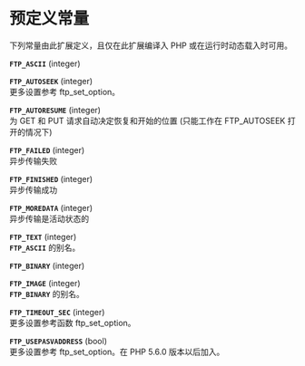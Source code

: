预定义常量
==========

下列常量由此扩展定义，且仅在此扩展编译入 PHP 或在运行时动态载入时可用。

**`FTP_ASCII`** (<span class="type">integer</span>)  

**`FTP_AUTOSEEK`** (<span class="type">integer</span>)  
更多设置参考 <span class="function">ftp\_set\_option</span>。

**`FTP_AUTORESUME`** (<span class="type">integer</span>)  
为 GET 和 PUT 请求自动决定恢复和开始的位置 (只能工作在 FTP\_AUTOSEEK
打开的情况下)

**`FTP_FAILED`** (<span class="type">integer</span>)  
异步传输失败

**`FTP_FINISHED`** (<span class="type">integer</span>)  
异步传输成功

**`FTP_MOREDATA`** (<span class="type">integer</span>)  
异步传输是活动状态的

**`FTP_TEXT`** (<span class="type">integer</span>)  
**`FTP_ASCII`** 的别名。

**`FTP_BINARY`** (<span class="type">integer</span>)  

**`FTP_IMAGE`** (<span class="type">integer</span>)  
**`FTP_BINARY`** 的别名。

**`FTP_TIMEOUT_SEC`** (<span class="type">integer</span>)  
更多设置参考函数 <span class="function">ftp\_set\_option</span>。

**`FTP_USEPASVADDRESS`** (<span class="type">bool</span>)  
更多设置参考 <span class="function">ftp\_set\_option</span>。在 PHP
5.6.0 版本以后加入。
